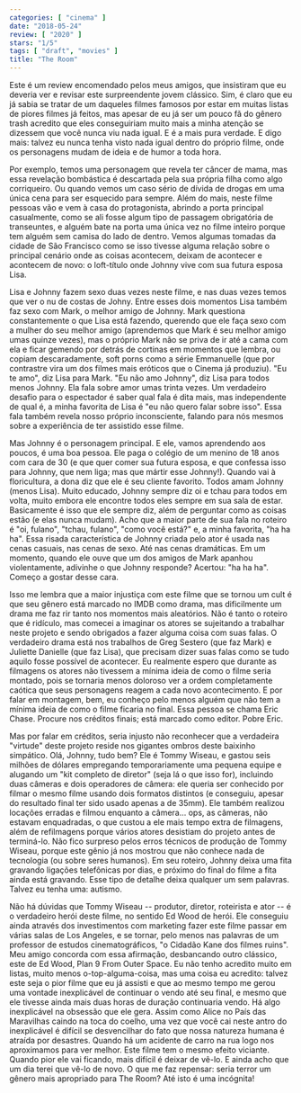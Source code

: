 ```yaml
---
categories: [ "cinema" ]
date: "2018-05-24"
review: [ "2020" ]
stars: "1/5"
tags: [ "draft", "movies" ]
title: "The Room"
---
```

Este é um review encomendado pelos meus amigos, que insistiram que eu deveria ver e revisar este surpreendente jovem clássico. Sim, é claro que eu já sabia se tratar de um daqueles filmes famosos por estar em muitas listas de piores filmes já feitos, mas apesar de eu já ser um pouco fã do gênero trash acredito que eles conseguiriam muito mais a minha atenção se dizessem que você nunca viu nada igual. E é a mais pura verdade. E digo mais: talvez eu nunca tenha visto nada igual dentro do próprio filme, onde os personagens mudam de ideia e de humor a toda hora.

Por exemplo, temos uma personagem que revela ter câncer de mama, mas essa revelação bombástica é descartada pela sua própria filha como algo corriqueiro. Ou quando vemos um caso sério de dívida de drogas em uma única cena para ser esquecido para sempre. Além do mais, neste filme pessoas vão e vem à casa do protagonista, abrindo a porta principal casualmente, como se ali fosse algum tipo de passagem obrigatória de transeuntes, e alguém bate na porta uma única vez no filme inteiro porque tem alguém sem camisa do lado de dentro. Vemos algumas tomadas da cidade de São Francisco como se isso tivesse alguma relação sobre o principal cenário onde as coisas acontecem, deixam de acontecer e acontecem de novo: o loft-título onde Johnny vive com sua futura esposa Lisa.

Lisa e Johnny fazem sexo duas vezes neste filme, e nas duas vezes temos que ver o nu de costas de Johny. Entre esses dois momentos Lisa também faz sexo com Mark, o melhor amigo de Johnny. Mark questiona constantemente o que Lisa está fazendo, querendo que ele faça sexo com a mulher do seu melhor amigo (aprendemos que Mark é seu melhor amigo umas quinze vezes), mas o próprio Mark não se priva de ir até a cama com ela e ficar gemendo por detrás de cortinas em momentos que lembra, ou copiam descaradamente, soft porns como a série Emmanuelle (que por contrastre vira um dos filmes mais eróticos que o Cinema já produziu). "Eu te amo", diz Lisa para Mark. "Eu não amo Johnny", diz Lisa para todos menos Johnny. Ela fala sobre amor umas trinta vezes. Um verdadeiro desafio para o espectador é saber qual fala é dita mais, mas independente de qual é, a minha favorita de Lisa é "eu não quero falar sobre isso". Essa fala também revela nosso próprio inconsciente, falando para nós mesmos sobre a experiência de ter assistido esse filme.

Mas Johnny é o personagem principal. E ele, vamos aprendendo aos poucos, é uma boa pessoa. Ele paga o colégio de um menino de 18 anos com cara de 30 (e que quer comer sua futura esposa, e que confessa isso para Johnny, que nem liga; mas que mártir esse Johnny!). Quando vai à floricultura, a dona diz que ele é seu cliente favorito. Todos amam Johnny (menos Lisa). Muito educado, Johnny sempre diz oi e tchau para todos em volta, muito embora ele encontre todos eles sempre em sua sala de estar. Basicamente é isso que ele sempre diz, além de perguntar como as coisas estão (e elas nunca mudam). Acho que a maior parte de sua fala no roteiro é "oi, fulano", "tchau, fulano", "como você está?" e, a minha favorita, "ha ha ha". Essa risada característica de Johnny criada pelo ator é usada nas cenas casuais, nas cenas de sexo. Até nas cenas dramáticas. Em um momento, quando ele ouve que um dos amigos de Mark apanhou violentamente, adivinhe o que Johnny responde? Acertou: "ha ha ha". Começo a gostar desse cara.

Isso me lembra que a maior injustiça com este filme que se tornou um cult é que seu gênero está marcado no IMDB como drama, mas dificilmente um drama me faz rir tanto nos momentos mais aleatórios. Não é tanto o roteiro que é ridículo, mas comecei a imaginar os atores se sujeitando a trabalhar neste projeto e sendo obrigados a fazer alguma coisa com suas falas. O verdadeiro drama está nos trabalhos de Greg Sestero (que faz Mark) e Juliette Danielle (que faz Lisa), que precisam dizer suas falas como se tudo aquilo fosse possível de acontecer. Eu realmente espero que durante as filmagens os atores não tivessem a mínima ideia de como o filme seria montado, pois se tornaria menos doloroso ver a ordem completamente caótica que seus personagens reagem a cada novo acontecimento. E por falar em montagem, bem, eu conheço pelo menos alguém que não tem a mínima ideia de como o filme ficaria no final. Essa pessoa se chama Eric Chase. Procure nos créditos finais; está marcado como editor. Pobre Eric.

Mas por falar em créditos, seria injusto não reconhecer que a verdadeira "virtude" deste projeto reside nos gigantes ombros deste baixinho simpático. Olá, Johnny, tudo bem? Ele é Tommy Wiseau, e gastou seis milhões de dólares empregando temporariamente uma pequena equipe e alugando um "kit completo de diretor" (seja lá o que isso for), incluindo duas câmeras e dois operadores de câmera: ele queria ser conhecido por filmar o mesmo filme usando dois formatos distintos (e conseguiu, apesar do resultado final ter sido usado apenas a de 35mm). Ele também realizou locações erradas e filmou enquanto a câmera... ops, as câmeras, não estavam enquadradas, o que custou a ele mais tempo extra de filmagens, além de refilmagens porque vários atores desistiam do projeto antes de terminá-lo. Não fico surpreso pelos erros técnicos de produção de Tommy Wiseau, porque este gênio já nos mostrou que não conhece nada de tecnologia (ou sobre seres humanos). Em seu roteiro, Johnny deixa uma fita gravando ligações telefônicas por dias, e próximo do final do filme a fita ainda está gravando. Esse tipo de detalhe deixa qualquer um sem palavras. Talvez eu tenha uma: autismo.

Não há dúvidas que Tommy Wiseau -- produtor, diretor, roteirista e ator -- é o verdadeiro herói deste filme, no sentido Ed Wood de herói. Ele conseguiu ainda através dos investimentos com marketing fazer este filme passar em várias salas de Los Angeles, e se tornar, pelo menos nas palavras de um professor de estudos cinematográficos, "o Cidadão Kane dos filmes ruins". Meu amigo concorda com essa afirmação, desbancando outro clássico, este de Ed Wood, Plan 9 From Outer Space. Eu não tenho acredito muito em listas, muito menos o-top-alguma-coisa, mas uma coisa eu acredito: talvez este seja o pior filme que eu já assisti e que ao mesmo tempo me gerou uma vontade inexplicável de continuar o vendo até seu final, e mesmo que ele tivesse ainda mais duas horas de duração continuaria vendo. Há algo inexplicável na obsessão que ele gera. Assim como Alice no País das Maravilhas caindo na toca do coelho, uma vez que você cai neste antro do inexplicável é difícil se desvencilhar do fato que nossa natureza humana é atraída por desastres. Quando há um acidente de carro na rua logo nos aproximamos para ver melhor. Este filme tem o mesmo efeito viciante. Quando pior ele vai ficando, mais difícil é deixar de vê-lo. E ainda acho que um dia terei que vê-lo de novo. O que me faz repensar: seria terror um gênero mais apropriado para The Room? Até isto é uma incógnita!

